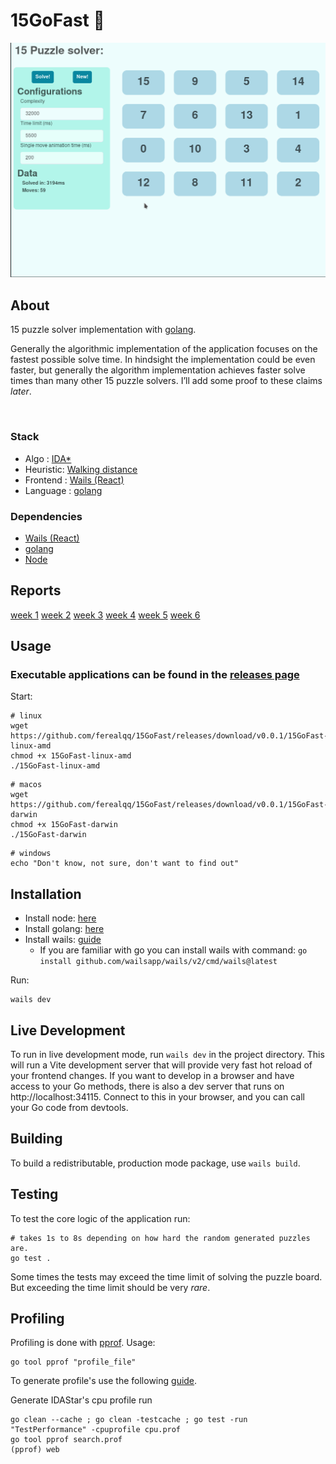 # 15GoFast :dizzy:

![](15GoFast.gif)

## About

15 puzzle solver implementation with [golang](https://go.dev).

Generally the algorithmic implementation of the application focuses on the fastest possible solve time. In hindsight the implementation could be even faster, but generally the algorithm implementation achieves faster solve times than many other 15 puzzle solvers. I’ll add some proof to these claims <i>later</i>.

</br>

### Stack

- Algo     : [IDA*](https://en.wikipedia.org/wiki/Iterative_deepening_A*)
- Heuristic: [Walking distance](https://web.archive.org/web/20141224035932/http://juropollo.xe0.ru:80/stp_wd_translation_en.htm)
- Frontend : [Wails (React)](https://wails.io/)
- Language : [golang](https://go.dev)

### Dependencies
- [Wails (React)](https://wails.io/)
- [golang](https://go.dev)
- [Node](https>//nodejs.org)

## Reports

[week 1](https://github.com/ferealqq/15GoFast/blob/main/documentation/week1.md)
[week 2](https://github.com/ferealqq/15GoFast/blob/main/documentation/week2.md)
[week 3](https://github.com/ferealqq/15GoFast/blob/main/documentation/week4.md)
[week 4](https://github.com/ferealqq/15GoFast/blob/main/documentation/week4.md)
[week 5](https://github.com/ferealqq/15GoFast/blob/main/documentation/week5.md)
[week 6](https://github.com/ferealqq/15GoFast/blob/main/documentation/week6.md)

## Usage

### Executable applications can be found in the [releases page](https://github.com/ferealqq/15GoFast/releases)

Start:
```terminal
# linux 
wget https://github.com/ferealqq/15GoFast/releases/download/v0.0.1/15GoFast-linux-amd
chmod +x 15GoFast-linux-amd
./15GoFast-linux-amd
```

```terminal
# macos  
wget https://github.com/ferealqq/15GoFast/releases/download/v0.0.1/15GoFast-darwin
chmod +x 15GoFast-darwin
./15GoFast-darwin
```

```terminal
# windows  
echo "Don't know, not sure, don't want to find out"
```

## Installation 

- Install node: [here](https://nodejs.org/en/download/)
- Install golang: [here](https://go.dev/doc/install)
- Install wails: [guide](https://wails.io/docs/gettingstarted/installation)
  - If you are familiar with go you can install wails with command: `go install github.com/wailsapp/wails/v2/cmd/wails@latest`

Run:
```terminal
wails dev
```

## Live Development

To run in live development mode, run `wails dev` in the project directory. This will run a Vite development
server that will provide very fast hot reload of your frontend changes. If you want to develop in a browser
and have access to your Go methods, there is also a dev server that runs on http://localhost:34115. Connect
to this in your browser, and you can call your Go code from devtools.

## Building

To build a redistributable, production mode package, use `wails build`.


## Testing

To test the core logic of the application run: 
```terminal
# takes 1s to 8s depending on how hard the random generated puzzles are.
go test . 
```

Some times the tests may exceed the time limit of solving the puzzle board. But exceeding the time limit should be very <i>rare</i>.

## Profiling 


Profiling is done with [pprof](https://pkg.go.dev/runtime/pprof).
Usage:
```terminal
go tool pprof "profile_file" 
```

To generate profile's use the following [guide](https://pkg.go.dev/runtime/pprof).

Generate IDAStar's cpu profile run
```terminal
go clean --cache ; go clean -testcache ; go test -run "TestPerformance" -cpuprofile cpu.prof
go tool pprof search.prof
(pprof) web
```
